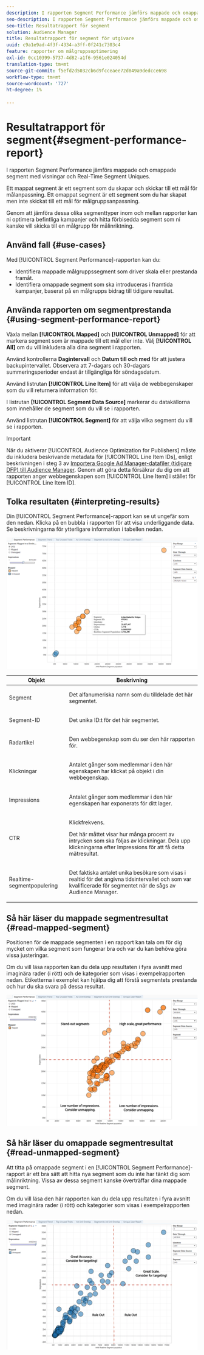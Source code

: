 ```yaml
---
description: I rapporten Segment Performance jämförs mappade och omappade segment med visningar och Real-Time Segment Uniques. Ett mappat segment är ett segment som du skapar och skickar till ett mål för målanpassning. Ett omappat segment är ett segment som du har skapat men inte skickat till ett mål för målgruppsanpassning. Genom att jämföra dessa olika segmenttyper inom och mellan rapporter kan ni optimera befintliga kampanjer och hitta förbisedda segment som ni kanske vill skicka till en målgrupp för målinriktning.
seo-description: I rapporten Segment Performance jämförs mappade och omappade segment med visningar och Real-Time Segment Uniques. Ett mappat segment är ett segment som du skapar och skickar till ett mål för målanpassning. Ett omappat segment är ett segment som du har skapat men inte skickat till ett mål för målgruppsanpassning. Genom att jämföra dessa olika segmenttyper inom och mellan rapporter kan ni optimera befintliga kampanjer och hitta förbisedda segment som ni kanske vill skicka till en målgrupp för målinriktning.
seo-title: Resultatrapport för segment
solution: Audience Manager
title: Resultatrapport för segment för utgivare
uuid: c9a1e9ad-4f3f-4334-a3ff-0f241c7303c4
feature: rapporter om målgruppsoptimering
exl-id: 0cc10399-5737-4d82-a1f6-9561e024054d
translation-type: tm+mt
source-git-commit: f5efd2d5032cb6d9fcceaee72d849a9dedcce698
workflow-type: tm+mt
source-wordcount: '727'
ht-degree: 1%

---
```


# Resultatrapport för segment{#segment-performance-report}

I rapporten Segment Performance jämförs mappade och omappade segment med visningar och Real-Time Segment Uniques.

Ett mappat segment är ett segment som du skapar och skickar till ett mål för målanpassning. Ett omappat segment är ett segment som du har skapat men inte skickat till ett mål för målgruppsanpassning.

Genom att jämföra dessa olika segmenttyper inom och mellan rapporter kan ni optimera befintliga kampanjer och hitta förbisedda segment som ni kanske vill skicka till en målgrupp för målinriktning.

## Använd fall {#use-cases}

Med [!UICONTROL Segment Performance]-rapporten kan du:

* Identifiera mappade målgruppssegment som driver skala eller prestanda framåt.
* Identifiera omappade segment som ska introduceras i framtida kampanjer, baserat på en målgrupps bidrag till tidigare resultat.

## Använda rapporten om segmentprestanda {#using-segment-performance-report}

Växla mellan **[!UICONTROL Mapped]** och **[!UICONTROL Unmapped]** för att markera segment som är mappade till ett mål eller inte. Välj **[!UICONTROL All]** om du vill inkludera alla dina segment i rapporten.

Använd kontrollerna **Dagintervall** och **Datum till och med** för att justera backupintervallet. Observera att 7-dagars och 30-dagars summeringsperioder endast är tillgängliga för söndagsdatum.

Använd listrutan **[!UICONTROL Line Item]** för att välja de webbegenskaper som du vill returnera information för.

I listrutan **[!UICONTROL Segment Data Source]** markerar du datakällorna som innehåller de segment som du vill se i rapporten.

Använd listrutan **[!UICONTROL Segment]** för att välja vilka segment du vill se i rapporten.

>[!IMPORTANT]
>
>När du aktiverar [!UICONTROL Audience Optimization for Publishers] måste du inkludera beskrivande metadata för [!UICONTROL Line Item IDs], enligt beskrivningen i steg 3 av [Importera Google Ad Manager-datafiler (tidigare DFP) till Audience Manager](../../../reporting/audience-optimization-reports/aor-publishers/import-dfp.md). Genom att göra detta försäkrar du dig om att rapporten anger webbegenskapen som [!UICONTROL Line Item] i stället för [!UICONTROL Line Item ID].

## Tolka resultaten {#interpreting-results}

Din [!UICONTROL Segment Performance]-rapport kan se ut ungefär som den nedan. Klicka på en bubbla i rapporten för att visa underliggande data. Se beskrivningarna för ytterligare information i tabellen nedan.

![](assets/publisher_segment_performance.png)

<table id="table_AFE2540583C34835B04584693ADFD26A"> 
 <thead> 
  <tr> 
   <th colname="col1" class="entry"> Objekt </th> 
   <th colname="col2" class="entry"> Beskrivning </th> 
  </tr>
 </thead>
 <tbody> 
  <tr> 
   <td colname="col1"> <p>Segment </p> </td> 
   <td colname="col2"> <p>Det alfanumeriska namn som du tilldelade det här segmentet. </p> </td> 
  </tr> 
  <tr> 
   <td colname="col1"> <p>Segment-ID </p> </td> 
   <td colname="col2"> <p>Det unika ID:t för det här segmentet. </p> </td> 
  </tr> 
  <tr> 
   <td colname="col1"> <p>Radartikel </p> </td> 
   <td colname="col2"> <p>Den webbegenskap som du ser den här rapporten för. </p> </td> 
  </tr> 
  <tr> 
   <td colname="col1"> <p>Klickningar </p> </td> 
   <td colname="col2"> <p>Antalet gånger som medlemmar i den här egenskapen har klickat på objekt i din webbegenskap. </p> </td> 
  </tr> 
  <tr> 
   <td colname="col1"> <p>Impressions </p> </td> 
   <td colname="col2"> <p>Antalet gånger som medlemmar i den här egenskapen har exponerats för ditt lager. </p> </td> 
  </tr> 
  <tr> 
   <td colname="col1"> <p>CTR </p> </td> 
   <td colname="col2"> <p>Klickfrekvens. </p> <p>Det här måttet visar hur många procent av intrycken som ska följas av klickningar. Dela upp klickningarna efter Impressions för att få detta mätresultat. </p> </td> 
  </tr> 
  <tr> 
   <td colname="col1"> <p>Realtime-segmentpopulering </p> </td> 
   <td colname="col2"> <p>Det faktiska antalet unika besökare som visas i realtid för det angivna tidsintervallet och som var kvalificerade för segmentet när de sågs av <span class="keyword"> Audience Manager</span>. </p> </td> 
  </tr> 
 </tbody> 
</table>

## Så här läser du mappade segmentresultat {#read-mapped-segment}

Positionen för de mappade segmenten i en rapport kan tala om för dig mycket om vilka segment som fungerar bra och var du kan behöva göra vissa justeringar.

Om du vill läsa rapporten kan du dela upp resultaten i fyra avsnitt med imaginära rader (i rött) och de kategorier som visas i exempelrapporten nedan. Etiketterna i exemplet kan hjälpa dig att förstå segmentets prestanda och hur du ska svara på dessa resultat.

![](assets/publisher_segment_performance_mapped.png)

## Så här läser du omappade segmentresultat {#read-unmapped-segment}

Att titta på omappade segment i en [!UICONTROL Segment Performance]-rapport är ett bra sätt att hitta nya segment som du inte har tänkt dig som målinriktning. Vissa av dessa segment kanske överträffar dina mappade segment.

Om du vill läsa den här rapporten kan du dela upp resultaten i fyra avsnitt med imaginära rader (i rött) och kategorier som visas i exempelrapporten nedan.

![](assets/publisher_segment_performance_unmapped.png)
